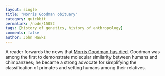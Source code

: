 ```yaml
---
layout: single 
title: "Morris Goodman obituary" 
category: quickbit
permalink: /node/15052
tags: [history of genetics, history of anthropology] 
comments: false 
author: John Hawks 
---
```


A reader forwards the news that <a href="http://prognosis.med.wayne.edu/article/morris-goodman-distinguished-professor-and-groundbreaking-researcher-dies">Morris Goodman has died</a>. Goodman was among the first to demonstrate molecular similarity between humans and chimpanzees; he became a strong advocate for simplifying the classification of primates and setting humans among their relatives. 


